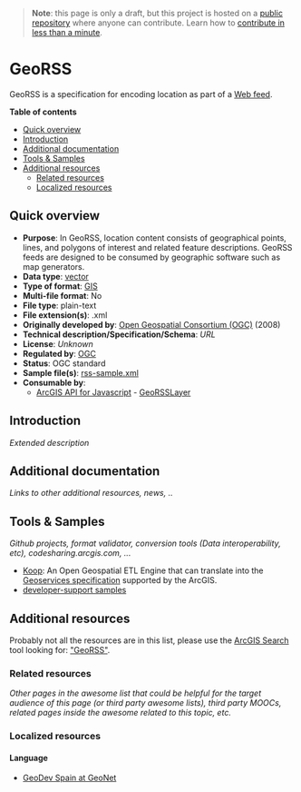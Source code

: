 > **Note**: this page is only a draft, but this project is hosted on a [public repository](https://github.com/hhkaos/awesome-arcgis) where anyone can contribute. Learn how to [contribute in less than a minute](https://github.com/hhkaos/awesome-arcgis/blob/master/CONTRIBUTING.md#contributions).

# GeoRSS

GeoRSS is a specification for encoding location as part of a [Web feed](https://en.wikipedia.org/wiki/Web_feed).

<!-- START doctoc generated TOC please keep comment here to allow auto update -->
<!-- DON'T EDIT THIS SECTION, INSTEAD RE-RUN doctoc TO UPDATE -->
**Table of contents**

- [Quick overview](#quick-overview)
- [Introduction](#introduction)
- [Additional documentation](#additional-documentation)
- [Tools & Samples](#tools--samples)
- [Additional resources](#additional-resources)
  - [Related resources](#related-resources)
  - [Localized resources](#localized-resources)

<!-- END doctoc generated TOC please keep comment here to allow auto update -->

## Quick overview

* **Purpose**: In GeoRSS, location content consists of geographical points, lines, and polygons of interest and related feature descriptions. GeoRSS feeds are designed to be consumed by geographic software such as map generators.
* **Data type**: [vector](../../../data-types/vector/README.md)
* **Type of format**: [GIS](../../../data-types/vector/gis/README.md)
* **Multi-file format**: No
* **File type**: plain-text
* **File extension(s)**: .xml
* **Originally developed by**: [Open Geospatial Consortium (OGC)](http://www.opengeospatial.org/standards/gml#schemas) (2008)
* **Technical description/Specification/Schema**: *URL*
* **License**: *Unknown*
* **Regulated by**: [OGC](http://www.opengeospatial.org/standards/gml#schemas)
* **Status**: OGC standard
* **Sample file(s)**: [rss-sample.xml](https://esri.box.com/shared/static/ko99d42udctfv8z0ja2j6dz6q5tzbzu4.xml)
* **Consumable by**:
    * [ArcGIS API for Javascript](../../../../developers/profiles/front-end/dojo/README.md) - [GeoRSSLayer](https://developers.arcgis.com/javascript/latest/sample-code/layers-georss/index.html)

## Introduction

*Extended description*

## Additional documentation

*Links to other additional resources, news, ..*

## Tools & Samples

*Github projects, format validator, conversion tools (Data interoperability, etc), codesharing.arcgis.com, ...*

* [Koop](../../../../../arcgis/developers/profiles/devops/technologies/koop/README.md): An Open Geospatial ETL Engine that can translate into the [Geoservices specification](https://geoservices.github.io/) supported by the ArcGIS.
* [developer-support samples](https://github.com/Esri/developer-support/search?q=csv&unscoped_q=FORMAT)

## Additional resources

Probably not all the resources are in this list, please use the [ArcGIS Search](https://esri-es.github.io/arcgis-search/) tool looking for: ["GeoRSS"](https://esri-es.github.io/arcgis-search/?search="GeoRSS"&utm_campaign=awesome-list&utm_source=awesome-list&utm_medium=page).

### Related resources

*Other pages in the awesome list that could be helpful for the target audience of this page (or third party awesome lists), third party MOOCs, related pages inside the awesome related to this topic, etc.*

### Localized resources

#### Language

* [GeoDev Spain at GeoNet](https://geonet.esri.com/groups/geodev-spain)
